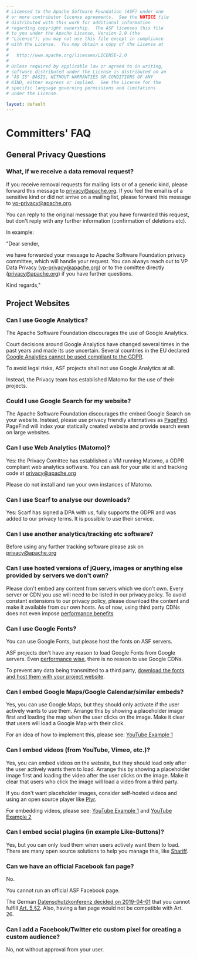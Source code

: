 ```yaml
---
# Licensed to the Apache Software Foundation (ASF) under one
# or more contributor license agreements.  See the NOTICE file
# distributed with this work for additional information
# regarding copyright ownership.  The ASF licenses this file
# to you under the Apache License, Version 2.0 (the
# "License"); you may not use this file except in compliance
# with the License.  You may obtain a copy of the License at
#
#   http://www.apache.org/licenses/LICENSE-2.0
#
# Unless required by applicable law or agreed to in writing,
# software distributed under the License is distributed on an
# "AS IS" BASIS, WITHOUT WARRANTIES OR CONDITIONS OF ANY
# KIND, either express or implied.  See the License for the
# specific language governing permissions and limitations
# under the License.

layout: default
---
```


# Committers' FAQ

## General Privacy Questions

### What, if we receive a data removal request?

If you receive removal requests for mailing lists or of a generic kind,
please forward this message to privacy@apache.org. If you feel the email
is of a sensitive kind or did not arrive on a mailing list, 
please forward this message to vp-privacy@apache.org.

You can reply to the original message that you have forwarded this request,
but don't reply with any further information (confirmation of deletions etc).

In example:

"Dear sender,

we have forwarded your message to Apache Software Foundation privacy committee,
which will handle your request. You can always reach out to VP Data Privacy (vp-privacy@apache.org)
or to the comittee directly (privacy@apache.org) if you have further questions.

Kind regards,"


## Project Websites

### Can I use Google Analytics?

The Apache Software Foundation discourages the use of Google Analytics.

Court decisions around Google Analytics have changed several times
in the past years and made its use uncertain. Several countries in the EU
declared [Google Analytics cannot be used compliant to the GDPR](https://www.mglp.eu/en/is-the-usage-of-google-analytics-within-the-eu-illegal-from-now-on/).

To avoid legal risks, ASF projects shall not use Google Analytics at all.

Instead, the Privacy team has established Matomo for the use of their projects.

### Could I use Google Search for my website?

The Apache Software Foundation discourages the embed Google Search on your website.
Instead, please use privacy friendly alternatives as [PageFind](https://pagefind.app/).
PageFind will index your statically created website and provide search even on 
large websites.

### Can I use Web Analytics (Matomo)?

Yes: the Privacy Comittee has established a VM running Matomo, a GDPR compliant 
web analytics software. You can ask for your site id and tracking code at privacy@apache.org

Please do not install and run your own instances of Matomo.

### Can I use Scarf to analyse our downloads?

Yes: Scarf has signed a DPA with us, fully supports the GDPR and was added to our privacy terms. 
It is possible to use their service.

### Can I use another analytics/tracking etc software?

Before using any further tracking software please ask on privacy@apache.org

### Can I use hosted versions of jQuery, images or anything else provided by servers we don't own?

Please don't embed any content from servers which we don't own. Every server or CDN you use will need
to be listed in our privacy policy. To avoid constant extensions to our privacy policy, please
download the content and make it available from our own hosts.
As of now, using third party CDNs does not even impose [performance benefits](https://wicki.io/posts/2020-11-goodbye-google-fonts/)

### Can I use Google Fonts?

You can use Google Fonts, but please host the fonts on ASF servers.

ASF projects don't have any reason to load Google Fonts from
Google servers. Even [performance wise](https://wicki.io/posts/2020-11-goodbye-google-fonts/),
there is no reason to use Google CDNs.

To prevent any data being transmitted to a third party,
[download the fonts and host them with your project website](https://github.com/google/fonts#self-host-fonts-available-from-google-fonts).

### Can I embed Google Maps/Google Calendar/similar embeds?

Yes, you can use Google Maps, but they should only activate if the user
actively wants to use them. Arrange this by showing a placeholder image first
and loading the map when the user clicks on the image. Make it clear
that users will load a Google Map with their click.

For an idea of how to implement this, please see: [YouTube Example 1](/examples/youtube-html/with-youtube-api.html)

### Can I embed videos (from YouTube, Vimeo, etc.)?

Yes, you can embed videos on the website, but they should load
only after the user actively wants them to load. Arrange this 
by showing a placeholder image first and loading the video after the user
clicks on the image. Make it clear that users who click the image
will load a video from a third party.

If you don't want placeholder images, consider self-hosted videos
and using an open source player like [Plyr](https://github.com/sampotts/plyr).

For embedding videos, please see: [YouTube Example 1](/examples/youtube-html/with-youtube-api.html)
and [YouTube Example 2](/examples/youtube-html/with-youtube-embeds.html)

### Can I embed social plugins (in example Like-Buttons)?

Yes, but you can only load them when users actively want them
to load. There are many open source solutions to help you manage this, like [Shariff](https://github.com/heiseonline/shariff).

### Can we have an official Facebook fan page?

No. 

You cannot run an official ASF Facebook page.

The German [Datenschutzkonferenz decided on 2019-04-01](https://www.datenschutzkonferenz-online.de/media/dskb/20190405_positionierung_facebook_fanpages.pdf) that you cannot fulfill [Art. 5 §2](https://gdpr-info.eu/art-5-gdpr/). Also, having a fan page would not be compatible with Art. 26. 

### Can I add a Facebook/Twitter etc custom pixel for creating a custom audience?

No, not without approval from your user.
